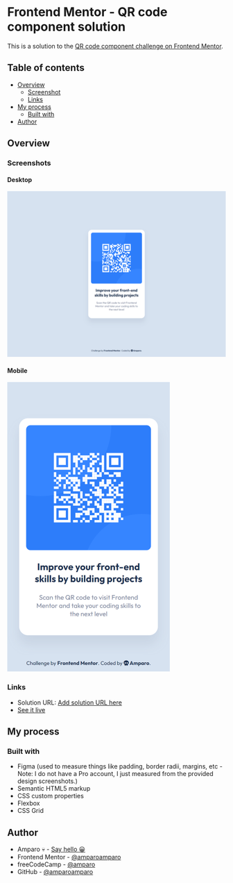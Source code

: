 # Frontend Mentor - QR code component solution

This is a solution to the [QR code component challenge on Frontend Mentor](https://www.frontendmentor.io/challenges/qr-code-component-iux_sIO_H).

## Table of contents

- [Overview](#overview)
  - [Screenshot](#screenshot)
  - [Links](#links)
- [My process](#my-process)
  - [Built with](#built-with)
- [Author](#author)

## Overview

### Screenshots

#### Desktop
![Desktop screenshot](screenshots/desktop.png)

#### Mobile
![Mobile screenshot](screenshots/mobile.png)

### Links

- Solution URL: [Add solution URL here](https://your-solution-url.com)
- [See it live](https://amparoamparo.github.io/frontendmentor-qr-code-component/)

## My process

### Built with

- Figma (used to measure things like padding, border radii, margins, etc - Note: I do not have a Pro account, I just measured from the provided design screenshots.)
- Semantic HTML5 markup
- CSS custom properties
- Flexbox
- CSS Grid

## Author

- Amparo 💀 - [Say hello 😀](mailto:hello@amparo.ooo?subject=Hello+from+GitHub)
- Frontend Mentor - [@amparoamparo](https://www.frontendmentor.io/profile/amparoamparo)
- freeCodeCamp - [@amparo](https://freecodecamp.org/amparo)
- GitHub - [@amparoamparo](https://www.github.com/amparoamparo)
